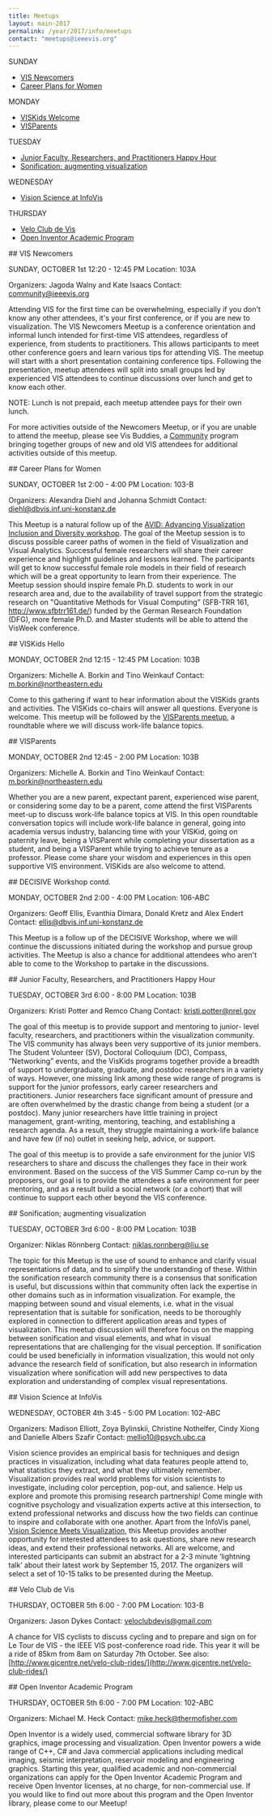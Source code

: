 ```yaml
---
title: Meetups
layout: main-2017
permalink: /year/2017/info/meetups
contact: "meetups@ieeevis.org"
---
```


SUNDAY
* [VIS Newcomers](#vis-newcomers)
* [Career Plans for Women](#career-women)

MONDAY
* [VISKids Welcome](#vis-kids)
* [VISParents](#vis-parents)

TUESDAY
* [Junior Faculty, Researchers, and Practitioners Happy Hour](#junior-faculty)
* [Sonification; augmenting visualization](#sonification)

WEDNESDAY
* [Vision Science at InfoVis](#vision-science)

THURSDAY
* [Velo Club de Vis](#velo-club)
* [Open Inventor Academic Program](#open-inventor)




<a name="vis-newcomers"></a> ## VIS Newcomers

SUNDAY, OCTOBER 1st
12:20 - 12:45 PM
Location: 103A


Organizers: Jagoda Walny and Kate Isaacs
Contact: [community@ieeevis.org](mailto:community@ieeevis.org)

Attending VIS for the first time can be overwhelming, especially if you don't know any other attendees, it's your first conference, or if you are new to visualization. The VIS Newcomers Meetup is a conference orientation and informal lunch intended for first-time VIS attendees, regardless of experience, from students to practitioners. This allows participants to meet other conference goers and learn various tips for attending VIS. The meetup will start with a short presentation containing conference tips. Following the presentation, meetup attendees will split into small groups led by experienced VIS attendees to continue discussions over lunch and get to know each other. 

NOTE: Lunch is not prepaid, each meetup attendee pays for their own lunch. 

For more activities outside of the Newcomers Meetup, or if you are unable to attend the meetup, please see Vis Buddies, a [Community](http://ieeevis.org/year/2017/info/call-participation/community) program bringing together groups of new and old VIS attendees for additional activities outside of this meetup.



<a name="career-women"></a> ## Career Plans for Women

SUNDAY, OCTOBER 1st
2:00 - 4:00 PM
Location: 103-B

Organizers: Alexandra Diehl and Johanna Schmidt
Contact: [diehl@dbvis.inf.uni-konstanz.de](mailto:diehl@dbvis.inf.uni-konstanz.de)

This Meetup is a natural follow up of the [AVID: Advancing Visualization Inclusion and Diversity workshop](http://ieeevis.org/year/2017/info/workshops#avid). The goal of the Meetup session is to discuss possible career paths of women in the field of Visualization and Visual Analytics. Successful female researchers will share their career experience and highlight guidelines and lessons learned. The participants will get to know successful female role models in their field of research which will be a great opportunity to learn from their experience. The Meetup session should inspire female Ph.D. students to work in our research area and, due to the availability of travel support from the strategic research on "Quantitative Methods for Visual Computing” (SFB-TRR 161, http://www.sfbtrr161.de/) funded by the German Research Foundation (DFG), more female Ph.D. and Master students will be able to attend the VisWeek conference.


<a name="vis-kids"></a> ## VISKids Hello

MONDAY, OCTOBER 2nd
12:15 - 12:45 PM
Location: 103B

Organizers: Michelle A. Borkin and Tino Weinkauf 
Contact: [m.borkin@northeastern.edu](mailto:m.borkin@northeastern.edu)

Come to this gathering if want to hear information about the VISKids grants and activities. The VISKids co-chairs will answer all questions. Everyone is welcome. This meetup will be followed by the [VISParents meetup](#vis-parents), a roundtable where we will discuss work-life balance topics.


<a name="vis-parents"></a> ## VISParents

MONDAY, OCTOBER 2nd
12:45 - 2:00 PM
Location: 103B

Organizers: Michelle A. Borkin and Tino Weinkauf 
Contact: [m.borkin@northeastern.edu](mailto:m.borkin@northeastern.edu)

Whether you are a new parent, expectant parent, experienced wise parent, or considering some day to be a parent, come attend the first VISParents meet-up to discuss work-life balance topics at VIS.  In this open roundtable conversation topics will include work-life balance in general, going into academia versus industry, balancing time with your VISKid, going on paternity leave, being a VISParent while completing your dissertation as a student, and being a VISParent while trying to achieve tenure as a professor.  Please come share your wisdom and experiences in this open supportive VIS environment.  VISKids are also welcome to attend.




<a name="decisive"></a> ## DECISIVE Workshop contd.

MONDAY, OCTOBER 2nd
2:00 - 4:00 PM
Location: 106-ABC

Organizers: Geoff Ellis, Evanthia Dimara, Donald Kretz and Alex Endert
Contact: [ellis@dbvis.inf.uni-konstanz.de](ellis@dbvis.inf.uni-konstanz.de)

This Meetup is a follow up of the DECISIVE Workshop, where we will continue the discussions initiated during the workshop and pursue group activities. The Meetup is also a chance for additional attendees who aren't able to come to the Workshop to partake in the discussions.



<a name="junior-faculty"></a> ## Junior Faculty, Researchers, and Practitioners Happy Hour

TUESDAY, OCTOBER 3rd
6:00 - 8:00 PM
Location: 103B

Organizers: Kristi Potter and Remco Chang
Contact: [kristi.potter@nrel.gov](kristi.potter@nrel.gov)

The goal of this meetup is to provide support and mentoring to junior- level faculty, researchers, and practitioners within the visualization community. The VIS community has always been very supportive of its junior members. The Student Volunteer (SV), Doctoral Colloquium (DC), Compass, “Networking” events, and the VisKids programs together provide a breadth of support to undergraduate, graduate, and postdoc researchers in a variety of ways. However, one missing link among these wide range of programs is support for the junior professors, early career researchers and practitioners. Junior researchers face significant amount of pressure and are often overwhelmed by the drastic change from being a student (or a postdoc). Many junior researchers have little training in project management, grant-writing, mentoring, teaching, and establishing a research agenda. As a result, they struggle maintaining a work-life balance and have few (if no) outlet in seeking help, advice, or support.

The goal of this meetup is to provide a safe environment for the junior VIS researchers to share and discuss the challenges they face in their work environment. Based on the success of the VIS Summer Camp co-run by the proposers, our goal is to provide the attendees a safe environment for peer mentoring, and as a result build a social network (or a cohort) that will continue to support each other beyond the VIS conference.



<a name="sonification"></a> ## Sonification; augmenting visualization

TUESDAY, OCTOBER 3rd
6:00 - 8:00 PM
Location: 103B

Organizer: Niklas Rönnberg
Contact: [niklas.ronnberg@liu.se](niklas.ronnberg@liu.se)

The topic for this Meetup is the use of sound to enhance and clarify visual representations of data, and to simplify the understanding of these. Within the sonification research community there is a consensus that sonification is useful, but discussions within that community often lack the expertise in other domains such as in information visualization. For example, the mapping between sound and visual elements, i.e. what in the visual representation that is suitable for sonification, needs to be thoroughly explored in connection to different application areas and types of visualization. This meetup discussion will therefore focus on the mapping between sonification and visual elements, and what in visual representations that are challenging for the visual perception. If sonification could be used beneficially in information visualization, this would not only advance the research field of sonification, but also research in information visualization where sonification will add new perspectives to data exploration and understanding of complex visual representations.



<a name="vision-science"></a> ## Vision Science at InfoVis

WEDNESDAY, OCTOBER 4th
3:45 - 5:00 PM
Location: 102-ABC

Organizers: Madison Elliott, Zoya Bylinskii, Christine Nothelfer, Cindy Xiong and Danielle Albers Szafir
Contact: [mellio10@psych.ubc.ca](mellio10@psych.ubc.ca)

Vision science provides an empirical basis for techniques and design practices in visualization, including what data features people attend to, what statistics they extract, and what they ultimately remember. Visualization provides real world problems for vision scientists to investigate, including color perception, pop-out, and salience. Help us explore and promote this promising research partnership! Come mingle with cognitive psychology and visualization experts active at this intersection, to extend professional networks and discuss how the two fields can continue to inspire and collaborate with one another. Apart from the InfoVis panel, [Vision Science Meets Visualization](http://ieeevis.org/year/2017/info/panels#vision-science), this Meetup provides another opportunity for interested attendees to ask questions, share new research ideas, and extend their professional networks. All are welcome, and interested participants can submit an abstract for a 2-3 minute ‘lightning talk’ about their latest work by September 15, 2017. The organizers will select a set of 10-15 talks to be presented during the Meetup.



<a name="velo-club"></a> ## Velo Club de Vis

THURSDAY, OCTOBER 5th
6:00 - 7:00 PM
Location: 103-B

Organizers: Jason Dykes
Contact: [veloclubdevis@gmail.com](veloclubdevis@gmail.com)

A chance for VIS cyclists to discuss cycling and to prepare and sign on for Le Tour de VIS - the IEEE VIS post-conference road ride. This year it will be a ride of 85km from 8am on Saturday 7th October. See also: [http://www.gicentre.net/velo-club-rides/](http://www.gicentre.net/velo-club-rides/)




<a name="open-inventor"></a> ## Open Inventor Academic Program

THURSDAY, OCTOBER 5th
6:00 - 7:00 PM
Location: 102-ABC

Organizers: Michael M. Heck
Contact: [mike.heck@thermofisher.com](mike.heck@thermofisher.com)

Open Inventor is a widely used, commercial software library for 3D graphics, image processing and visualization. Open Inventor powers a wide range of C++, C# and Java commercial applications including medical imaging, seismic interpretation, reservoir modeling and engineering graphics. Starting this year, qualified academic and non-commercial organizations can apply for the Open Inventor Academic Program and receive Open Inventor licenses, at no charge, for non-commercial use. If you would like to find out more about this program and the Open Inventor library, please come to our Meetup!
